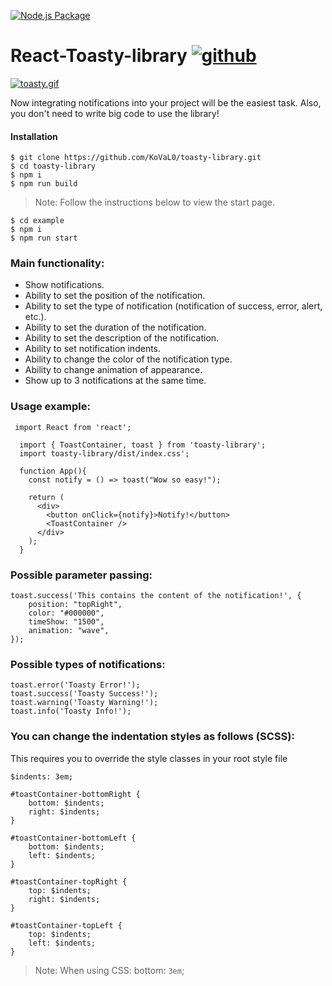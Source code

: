 [![Node.js Package](https://github.com/KoVaL0/toasty-library/actions/workflows/npm-publish.yml/badge.svg)](https://github.com/KoVaL0/toasty-library/actions/workflows/npm-publish.yml)
# React-Toasty-library [![github](http://disciplinas.tecnico.ulisboa.pt/leic-sod/2019-2020/labs/_img/github.png)](https://github.com/KoVaL0/toasty-library)
[![toasty.gif](https://s6.gifyu.com/images/bandicam-2021-06-16-21-55-41-343_Trim-online-video-cutter.com.gif)](https://github.com/KoVaL0/toasty-library)

Now integrating notifications into your project will be the easiest task. Also, you don't need to write big code to use the library!

#### Installation
```
$ git clone https://github.com/KoVaL0/toasty-library.git
$ cd toasty-library
$ npm i
$ npm run build
```

>Note: Follow the instructions below to view the start page.
```
$ cd example
$ npm i
$ npm run start
```

### Main functionality:

- Show notifications.
- Ability to set the position of the notification.
- Ability to set the type of notification (notification of success, error, alert, etc.).
- Ability to set the duration of the notification.
- Ability to set the description of the notification.
- Ability to set notification indents.
- Ability to change the color of the notification type.
- Ability to change animation of appearance.
- Show up to 3 notifications at the same time.

### Usage example:
```
 import React from 'react';

  import { ToastContainer, toast } from 'toasty-library';
  import toasty-library/dist/index.css';
  
  function App(){
    const notify = () => toast("Wow so easy!");

    return (
      <div>
        <button onClick={notify}>Notify!</button>
        <ToastContainer />
      </div>
    );
  }
```

### Possible parameter passing:
```
toast.success('This contains the content of the notification!', {
    position: "topRight",
    color: "#000000",
    timeShow: "1500",
    animation: "wave",
});
```
### Possible types of notifications:
```
toast.error('Toasty Error!');
toast.success('Toasty Success!');
toast.warning('Toasty Warning!');
toast.info('Toasty Info!');
```
### You can change the indentation styles as follows (SCSS):

This requires you to override the style classes in your root style file
```
$indents: 3em;

#toastContainer-bottomRight {
    bottom: $indents;
    right: $indents;
}

#toastContainer-bottomLeft {
    bottom: $indents;
    left: $indents;
}

#toastContainer-topRight {
    top: $indents;
    right: $indents;
}

#toastContainer-topLeft {
    top: $indents;
    left: $indents;
}
```
> Note: When using CSS: bottom: `3em`;